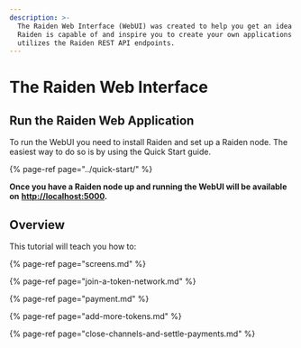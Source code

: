 ```yaml
---
description: >-
  The Raiden Web Interface (WebUI) was created to help you get an idea of what
  Raiden is capable of and inspire you to create your own applications that
  utilizes the Raiden REST API endpoints.
---
```


# The Raiden Web Interface

## Run the Raiden Web Application

To run the WebUI you need to install Raiden and set up a Raiden node. The easiest way to do so is by using the Quick Start guide.

{% page-ref page="../quick-start/" %}

**Once you have a Raiden node up and running the WebUI will be available on** [**http://localhost:5000**](http://localhost:5001/)**.**

## Overview

This tutorial will teach you how to:

{% page-ref page="screens.md" %}

{% page-ref page="join-a-token-network.md" %}

{% page-ref page="payment.md" %}

{% page-ref page="add-more-tokens.md" %}

{% page-ref page="close-channels-and-settle-payments.md" %}

